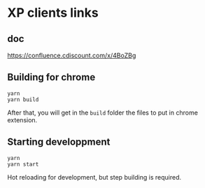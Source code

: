 # XP clients links

## doc

https://confluence.cdiscount.com/x/4BoZBg

## Building for chrome

```
yarn
yarn build
```

After that, you will get in the `build` folder the files to put in chrome extension.

## Starting developpment

```
yarn
yarn start
```

Hot reloading for development, but step building is required.
